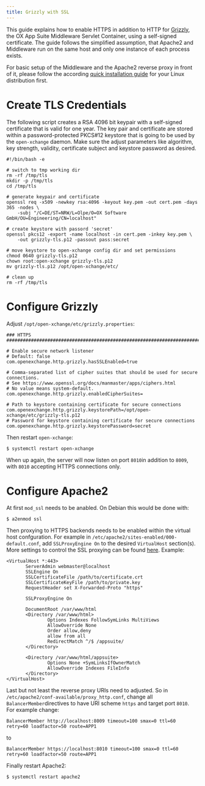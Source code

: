 ```yaml
---
title: Grizzly with SSL
---
```


This guide explains how to enable HTTPS in addition to HTTP for [Grizzly](https://javaee.github.io/grizzly/), the OX App Suite Middleware Servlet Container, using a self-signed certificate. The guide follows the simplified assumption, that Apache2 and Middleware run on the same host and only one instance of each process exists.

For basic setup of the Middleware and the Apache2 reverse proxy in front of it, please follow the according [quick installation guide](http://oxpedia.org/wiki/index.php?title=AppSuite:Main_Page_AppSuite#quickinstall) for your Linux distribution first.

# Create TLS Credentials

The following script creates a RSA 4096 bit keypair with a self-signed certificate that is valid for one year. The key pair and certificate are stored within a password-protected PKCS#12 keystore that is going to be used by the `open-xchange` daemon. Make sure the adjust parameters like algorithm, key strength, validity, certificate subject and keystore password as desired.

	#!/bin/bash -e

	# switch to tmp working dir
	rm -rf /tmp/tls
	mkdir -p /tmp/tls
	cd /tmp/tls
	
	# generate keypair and certificate
	openssl req -x509 -newkey rsa:4096 -keyout key.pem -out cert.pem -days 365 -nodes \
		-subj "/C=DE/ST=NRW/L=Olpe/O=OX Software GmbH/OU=Engineering/CN=localhost"
	
	# create keystore with passord 'secret'
	openssl pkcs12 -export -name localhost -in cert.pem -inkey key.pem \
		-out grizzly-tls.p12 -passout pass:secret
	
	# move keystore to open-xchange config dir and set permissions
	chmod 0640 grizzly-tls.p12
	chown root:open-xchange grizzly-tls.p12
	mv grizzly-tls.p12 /opt/open-xchange/etc/
	
	# clean up
	rm -rf /tmp/tls


# Configure Grizzly

Adjust `/opt/open-xchange/etc/grizzly.properties`:

	### HTTPS
	################################################################################
	
	# Enable secure network listener
	# Default: false
	com.openexchange.http.grizzly.hasSSLEnabled=true
	
	# Comma-separated list of cipher suites that should be used for secure connections.
	# See https://www.openssl.org/docs/manmaster/apps/ciphers.html
	# No value means system-default.
	com.openexchange.http.grizzly.enabledCipherSuites=
	
	# Path to keystore containing certificate for secure connections
	com.openexchange.http.grizzly.keystorePath=/opt/open-xchange/etc/grizzly-tls.p12
	# Password for keystore containing certificate for secure connections
	com.openexchange.http.grizzly.keystorePassword=secret

Then restart `open-xchange`:

	$ systemctl restart open-xchange

When up again, the server will now listen on port `8010`in addition to `8009`, with `8010` accepting HTTPS connections only.


# Configure Apache2

At first `mod_ssl` needs to be anabled. On Debian this would be done with:

	$ a2enmod ssl

Then proxying to HTTPS backends needs to be enabled within the virtual host confguration. For example in `/etc/apache2/sites-enabled/000-default.conf`, add `SSLProxyEngine On` to the desired `VirtualHost` section(s). More settings to control the SSL proxying can be found [here](https://httpd.apache.org/docs/2.4/mod/mod_ssl.html). Example:

	<VirtualHost *:443>
	       ServerAdmin webmaster@localhost
	       SSLEngine On
	       SSLCertificateFile /path/to/certificate.crt
	       SSLCertificateKeyFile /path/to/private.key
	       RequestHeader set X-Forwarded-Proto "https"
	
	       SSLProxyEngine On
	
	       DocumentRoot /var/www/html
	       <Directory /var/www/html>
	               Options Indexes FollowSymLinks MultiViews
	               AllowOverride None
	               Order allow,deny
	               allow from all
	               RedirectMatch ^/$ /appsuite/
	       </Directory>
	
	       <Directory /var/www/html/appsuite>
	               Options None +SymLinksIfOwnerMatch
	               AllowOverride Indexes FileInfo
	       </Directory>
	</VirtualHost>

Last but not least the reverse proxy URIs need to adjusted. So in `/etc/apache2/conf-available/proxy_http.conf`, change all `BalancerMember`directives to have URI scheme `https` and target port `8010`. For example change:

	BalancerMember http://localhost:8009 timeout=100 smax=0 ttl=60 retry=60 loadfactor=50 route=APP1

to

	BalancerMember https://localhost:8010 timeout=100 smax=0 ttl=60 retry=60 loadfactor=50 route=APP1

Finally restart Apache2:

	$ systemctl restart apache2

